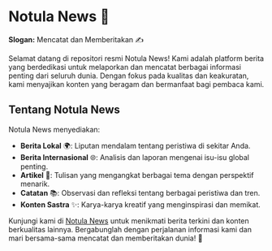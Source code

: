 # Notula News 📰

**Slogan:** Mencatat dan Memberitakan ✍️

Selamat datang di repositori resmi Notula News! Kami adalah platform berita yang berdedikasi untuk melaporkan dan mencatat berbagai informasi penting dari seluruh dunia. Dengan fokus pada kualitas dan keakuratan, kami menyajikan konten yang beragam dan bermanfaat bagi pembaca kami.

## Tentang Notula News

Notula News menyediakan:
- **Berita Lokal** 🌍: Liputan mendalam tentang peristiwa di sekitar Anda.
- **Berita Internasional** 🌐: Analisis dan laporan mengenai isu-isu global penting.
- **Artikel** 📄: Tulisan yang mengangkat berbagai tema dengan perspektif menarik.
- **Catatan** 📚: Observasi dan refleksi tentang berbagai peristiwa dan tren.
- **Konten Sastra** ✨: Karya-karya kreatif yang menginspirasi dan memikat.

Kunjungi kami di [Notula News](https://notula.news) untuk menikmati berita terkini dan konten berkualitas lainnya. Bergabunglah dengan perjalanan informasi kami dan mari bersama-sama mencatat dan memberitakan dunia! 🌟
